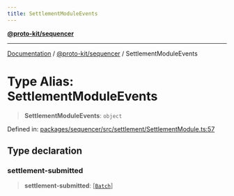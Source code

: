 ```yaml
---
title: SettlementModuleEvents
---
```


[**@proto-kit/sequencer**](../README.md)

***

[Documentation](../../../README.md) / [@proto-kit/sequencer](../README.md) / SettlementModuleEvents

# Type Alias: SettlementModuleEvents

> **SettlementModuleEvents**: `object`

Defined in: [packages/sequencer/src/settlement/SettlementModule.ts:57](https://github.com/proto-kit/framework/blob/28efa802e3737fc3b77339148b307ef7246f3ef1/packages/sequencer/src/settlement/SettlementModule.ts#L57)

## Type declaration

### settlement-submitted

> **settlement-submitted**: \[[`Batch`](../interfaces/Batch.md)\]

